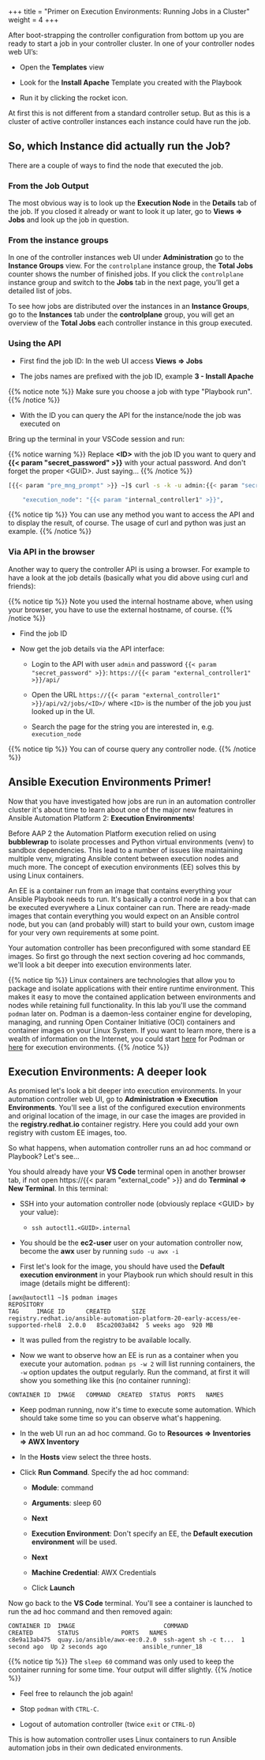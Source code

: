 +++
title = "Primer on Execution Environments: Running Jobs in a Cluster"
weight = 4
+++

After boot-strapping the controller configuration from bottom up you are ready to start a job in your controller cluster. In one of your controller nodes web UI’s:

- Open the **Templates** view

- Look for the **Install Apache** Template you created with the Playbook

- Run it by clicking the rocket icon.

At first this is not different from a standard controller setup. But as this is a cluster of active controller instances each instance could have run the job.

## So, which Instance did actually run the Job?

There are a couple of ways to find the node that executed the job.

### From the Job Output

The most obvious way is to look up the **Execution Node** in the **Details** tab of the job.
If you closed it already or want to look it up later, go to **Views ⇒ Jobs** and look up the job in question.

### From the instance groups

In one of the controller instances web UI under **Administration** go to the **Instance Groups** view. For the `controlplane` instance group, the **Total Jobs** counter shows the number of finished jobs. If you click the `controlplane` instance group and switch to the **Jobs** tab in the next page, you’ll get a detailed list of jobs.

To see how jobs are distributed over the instances in an **Instance Groups**, go to the **Instances** tab under the **controlplane** group, you will get an overview of the **Total Jobs** each controller instance in this group executed.

### Using the API

- First find the job ID: In the web UI access **Views ⇒ Jobs**

- The jobs names are prefixed with the job ID, example **3 - Install Apache**

{{% notice note %}}
Make sure you choose a job with type "Playbook run".
{{% /notice %}}

- With the ID you can query the API for the instance/node the job was executed on

Bring up the terminal in your VSCode session and run:

{{% notice warning %}}
Replace **\<ID>** with the job ID you want to query and **{{< param "secret_password" >}}** with your actual password. And don't forget the proper \<GUiD>. Just saying...
{{% /notice %}}

```bash
[{{< param "pre_mng_prompt" >}} ~]$ curl -s -k -u admin:{{< param "secret_password" >}} https://{{< param "internal_controller1" >}}/api/v2/jobs/<ID>/ | python3 -m json.tool | grep execution_node

    "execution_node": "{{< param "internal_controller1" >}}",
```

{{% notice tip %}}
You can use any method you want to access the API and to display the result, of course. The usage of curl and python was just an example.
{{% /notice %}}

### Via API in the browser

Another way to query the controller API is using a browser. For example to have a look at the job details (basically what you did above using curl and friends):

{{% notice tip %}}
Note you used the internal hostname above, when using your browser, you have to use the external hostname, of course.
{{% /notice %}}

- Find the job ID

- Now get the job details via the API interface:

  - Login to the API with user `admin` and password `{{< param "secret_password" >}}`: `https://{{< param "external_controller1" >}}/api/`

  - Open the URL `https://{{< param "external_controller1" >}}/api/v2/jobs/<ID>/` where `<ID>` is the number of the job you just looked up in the UI.

  - Search the page for the string you are interested in, e.g. `execution_node`

{{% notice tip %}}
You can of course query any controller node.
{{% /notice %}}

## Ansible Execution Environments Primer!

Now that you have investigated how jobs are run in an automation controller cluster it's about time to learn about one of the major new features in Ansible Automation Platform 2: **Execution Environments**!

Before AAP 2 the Automation Platform execution relied on using **bubblewrap** to isolate processes and Python virtual environments (venv) to sandbox dependencies. This lead to a number of issues like maintaining multiple venv, migrating Ansible content between execution nodes and much more. The concept of execution environments (EE) solves this by using Linux containers.

An EE is a container run from an image that contains everything your Ansible Playbook needs to run. It's basically a control node in a box that can be executed everywhere a Linux container can run. There are ready-made images that contain everything you would expect on an Ansible control node, but you can (and probably will) start to build your own, custom image for your very own requirements at some point.

Your automation controller has been preconfigured with some standard EE images. So first go through the next section covering ad hoc commands, we'll look a bit deeper into execution environments later.

{{% notice tip %}}
Linux containers are technologies that allow you to package and isolate applications with their entire runtime environment. This makes it easy to move the contained application between environments and nodes while retaining full functionality.
In this lab you'll use the command `podman` later on. Podman is a daemon-less container engine for developing, managing, and running Open Container Initiative (OCI) containers and container images on your Linux System. If you want to learn more, there is a wealth of information on the Internet, you could start [here](http://docs.podman.io/en/latest/Introduction.html) for Podman or [here](https://www.ansible.com/blog/introduction-to-ansible-builder) for execution environments.
{{% /notice %}}

## Execution Environments: A deeper look

As promised let's look a bit deeper into execution environments. In your automation controller web UI, go to **Administration ⇒ Execution Environments**. You'll see a list of the configured execution environments and original location of the image, in our case the images are provided in the **registry.redhat.io** container registry. Here you could add your own registry with custom EE images, too.

So what happens, when automation controller runs an ad hoc command or Playbook? Let's see...

You should already have your **VS Code** terminal open in another browser tab, if not open https://{{< param "external_code" >}} and do **Terminal ⇒ New Terminal**. In this terminal:

- SSH into your automation controller node (obviously replace \<GUID> by your value):
  - `ssh autoctl1.<GUID>.internal`

- You should be the **ec2-user** user on your automation controller now, become the **awx** user by running `sudo -u awx -i`

- First let's look for the image, you should have used the **Default execution environment** in your Playbook run which should result in this image (details might be different):

```
[awx@autoctl1 ~]$ podman images
REPOSITORY                                                                         TAG     IMAGE ID      CREATED      SIZE
registry.redhat.io/ansible-automation-platform-20-early-access/ee-supported-rhel8  2.0.0   85ca2003a842  5 weeks ago  920 MB
```

- It was pulled from the registry to be available locally.

- Now we want to observe how an EE is run as a container when you execute your automation. `podman ps -w 2` will list running containers, the `-w` option updates the output regularly. Run the command, at first it will show you something like this (no container running):

```
CONTAINER ID  IMAGE   COMMAND  CREATED  STATUS  PORTS   NAMES
```

- Keep podman running, now it's time to execute some automation. Which should take some time so you can observe what's happening.

- In the web UI run an ad hoc command. Go to **Resources ⇒ Inventories ⇒ AWX Inventory**

- In the **Hosts** view select the three hosts.

- Click **Run Command**. Specify the ad hoc command:

  - **Module**: command

  - **Arguments**: sleep 60

  - **Next**

  - **Execution Environment**: Don't specify an EE, the **Default execution environment** will be used.

  - **Next**

  - **Machine Credential**: AWX Credentials

  - Click **Launch**

Now go back to the **VS Code** terminal. You'll see a container is launched to run the ad hoc command and then removed again:

```
CONTAINER ID  IMAGE                         COMMAND               CREATED       STATUS            PORTS   NAMES
c8e9a13ab475  quay.io/ansible/awx-ee:0.2.0  ssh-agent sh -c t...  1 second ago  Up 2 seconds ago          ansible_runner_18
```

{{% notice tip %}}
The `sleep 60` command was only used to keep the container running for some time. Your output will differ slightly.
{{% /notice %}}

- Feel free to relaunch the job again!

- Stop `podman` with `CTRL-C`.

- Logout of automation controller (twice `exit` or `CTRL-D`)

This is how automation controller uses Linux containers to run Ansible automation jobs in their own dedicated environments.
